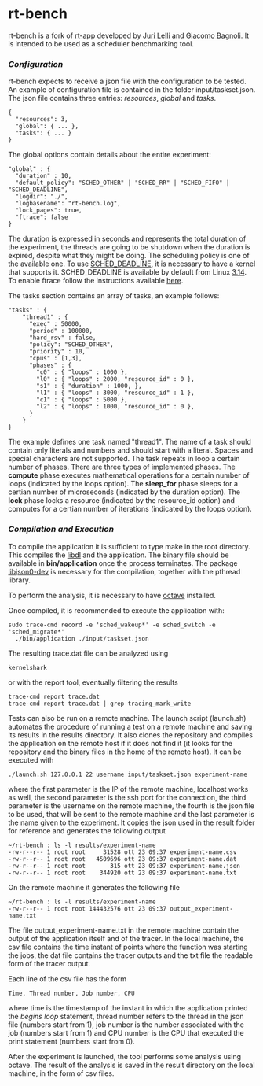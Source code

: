 rt-bench
========

rt-bench is a fork of [rt-app](https://github.com/gbagnoli/rt-app) developed
by [Juri Lelli](https://github.com/jlelli) and [Giacomo
Bagnoli](https://github.com/gbagnoli). It is intended to be used as a
scheduler benchmarking tool.

### _Configuration_
rt-bench expects to receive a json file with the configuration to be tested.
An example of configuration file is contained in the folder
input/taskset.json. The json file contains three entries: _resources_,
_global_ and _tasks_.

``` 
{
  "resources": 3,
  "global": { ... },
  "tasks": { ... }
}
``` 
The global options contain details about the entire experiment:
``` 
"global" : {
  "duration" : 10,
  "default_policy": "SCHED_OTHER" | "SCHED_RR" | "SCHED_FIFO" | "SCHED_DEADLINE",
  "logdir": "./",
  "logbasename": "rt-bench.log",
  "lock_pages": true,
  "ftrace": false
}
``` 

The duration is expressed in seconds and represents the total duration
of the experiment, the threads are going to be shutdown when the
duration is expired, despite what they might be doing. The scheduling
policy is one of the available one. To use
[SCHED_DEADLINE](http://en.wikipedia.org/wiki/SCHED_DEADLINE), it is
necessary to have a kernel that supports it. SCHED_DEADLINE is
available by default from Linux
[3.14](http://kernelnewbies.org/Linux_3.14#head-651929cdcf19cc2e2cfc7feb16b78ef963d195fe).
To enable ftrace follow the instructions available
[here](http://lwn.net/Articles/425583/).

The tasks section contains an array of tasks, an example follows:

``` 
"tasks" : {
    "thread1" : {
      "exec" : 50000,
      "period" : 100000,
      "hard_rsv" : false, 
      "policy": "SCHED_OTHER",
      "priority" : 10,
      "cpus" : [1,3],
      "phases" : {
        "c0" : { "loops" : 1000 },
        "l0" : { "loops" : 2000, "resource_id" : 0 },
        "s1" : { "duration" : 1000, },
        "l1" : { "loops" : 3000, "resource_id" : 1 },
        "c1" : { "loops" : 5000 },
        "l2" : { "loops" : 1000, "resource_id" : 0 },
      }
    }
}
``` 

The example defines one task named "thread1". The name of a task should contain
only literals and numbers and should start with a literal. Spaces and special
characters are not supported.
The task repeats in loop a certain number of phases. There are three types of
implemented phases. The **compute** phase executes mathematical operations for
a certain number of loops (indicated by the loops option).  The **sleep_for**
phase sleeps for a certian number of microseconds (indicated by the duration
option). The **lock** phase locks a resource (indicated by the resource_id
option) and computes for a certian number of iterations (indicated by the
loops option).

### _Compilation and Execution_ ###

To compile the application it is sufficient to type make in the root
directory. This compiles the
[libdl](https://github.com/gbagnoli/rt-app/tree/master/libdl) and the
application. The binary file should be available in
**bin/application** once the process terminates. The package
[libjson0-dev](https://packages.debian.org/search?keywords=libjson0-dev)
is necessary for the compilation, together with the pthread library.

To perform the analysis, it is necessary to have
[octave](https://www.gnu.org/software/octave/) installed.

Once compiled, it is recommended to execute the application with:
```
sudo trace-cmd record -e 'sched_wakeup*' -e sched_switch -e 'sched_migrate*'
  ./bin/application ./input/taskset.json
```
The resulting trace.dat file can be analyzed using
```
kernelshark
```
or with the report tool, eventually filtering the results
```
trace-cmd report trace.dat
trace-cmd report trace.dat | grep tracing_mark_write
```

Tests can also be run on a remote machine. The launch script (launch.sh)
automates the procedure of running a test on a remote machine and saving its
results in the results directory. It also clones the repository and compiles
the application on the remote host if it does not find it (it looks for the
repository and the binary files in the home of the remote host). It can be
executed with

```
./launch.sh 127.0.0.1 22 username input/taskset.json experiment-name
```

where the first parameter is the IP of the remote machine, localhost works as
well, the second parameter is the ssh port for the connection, the third
parameter is the username on the remote machine, the fourth is the json file
to be used, that will be sent to the remote machine and the last parameter is
the name given to the experiment. It copies the json used in the result folder
for reference and generates the following output

```
~/rt-bench : ls -l results/experiment-name
-rw-r--r-- 1 root root     31528 ott 23 09:37 experiment-name.csv
-rw-r--r-- 1 root root   4509696 ott 23 09:37 experiment-name.dat
-rw-r--r-- 1 root root       315 ott 23 09:37 experiment-name.json
-rw-r--r-- 1 root root    344920 ott 23 09:37 experiment-name.txt
```

On the remote machine it generates the following file

```
~/rt-bench : ls -l results/experiment-name
-rw-r--r-- 1 root root 144432576 ott 23 09:37 output_experiment-name.txt
```

The file output_experiment-name.txt in the remote machine contain the output
of the application itself and of the tracer. In the local machine, the csv
file contains the time instant of points where the function was starting the
jobs, the dat file contains the tracer outputs and the txt file the readable
form of the tracer output.

Each line of the csv file has the form
```
Time, Thread number, Job number, CPU
```
where time is the timestamp of the instant in which the application printed
the _begins loop_ statement, thread number refers to the thread in the json
file (numbers start from 1), job number is the number associated with the job
(numbers start from 1) and CPU number is the CPU that executed the print
statement (numbers start from 0).

After the experiment is launched, the tool performs some analysis using
octave. The result of the analysis is saved in the result directory on the
local machine, in the form of csv files.
